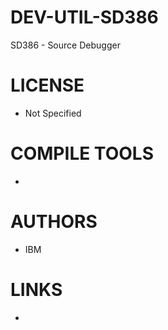 DEV-UTIL-SD386
==============

SD386 - Source Debugger


LICENSE
===============
* Not Specified

COMPILE TOOLS
===============
* 
 
AUTHORS
===============
* IBM

LINKS
===============
* 
